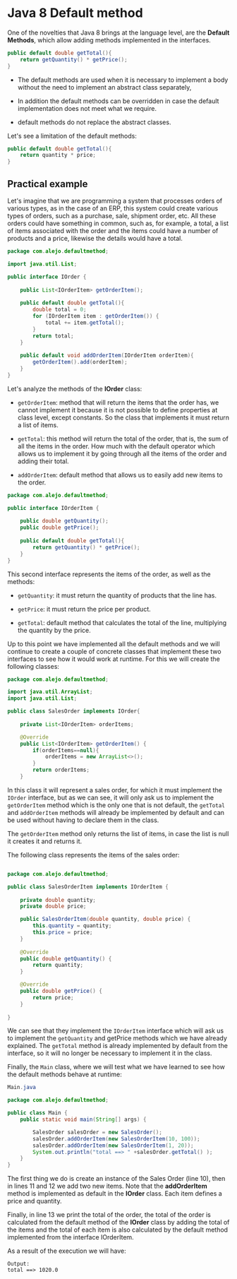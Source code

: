 # Java 8 Default method

One of the novelties that Java 8 brings at the language level, are the **Default Methods**, which allow adding methods implemented in the interfaces.

```java
public default double getTotal(){
    return getQuantity() * getPrice();
}
```

- The default methods are used when it is necessary to implement a body without the need to implement an abstract class separately,

- In addition the default methods can be overridden in case the default implementation does not meet what we require. 
- default methods do not replace the abstract classes. 

Let's see a limitation of the default methods:

```java
public default double getTotal(){
    return quantity * price;
}
```

## Practical example

Let's imagine that we are programming a system that processes orders of various types, as in the case of an ERP, this system could create various types of orders, such as a purchase, sale, shipment order, etc. All these orders could have something in common, such as, for example, a total, a list of items associated with the order and the items could have a number of products and a price, likewise the details would have a total.

```java
package com.alejo.defaultmethod;

import java.util.List;

public interface IOrder {
    
    public List<IOrderItem> getOrderItem();
    
    public default double getTotal(){
        double total = 0;
        for (IOrderItem item : getOrderItem()) {
            total += item.getTotal();
        }
        return total;
    }
    
    public default void addOrderItem(IOrderItem orderItem){
        getOrderItem().add(orderItem);
    }
}
```

Let's analyze the methods of the **IOrder** class:

* `getOrderItem`: method that will return the items that the order has, we cannot implement it because it is not possible to define properties at class level, except constants. So the class that implements it must return a list of items.

* `getTotal`: this method will return the total of the order, that is, the sum of all the items in the order. How much with the default operator which allows us to implement it by going through all the items of the order and adding their total.

* `addOrderItem`: default method that allows us to easily add new items to the order.

```java
package com.alejo.defaultmethod;

public interface IOrderItem {
    
    public double getQuantity();
    public double getPrice();
    
    public default double getTotal(){
        return getQuantity() * getPrice();
    }
}
```

This second interface represents the items of the order, as well as the methods:

* `getQuantity`: it must return the quantity of products that the line has.

* `getPrice`: it must return the price per product.

* `getTotal`: default method that calculates the total of the line, multiplying the quantity by the price.

Up to this point we have implemented all the default methods and we will continue to create a couple of concrete classes that implement these two interfaces to see how it would work at runtime. For this we will create the following classes:

```java
package com.alejo.defaultmethod;

import java.util.ArrayList;
import java.util.List;

public class SalesOrder implements IOrder{
    
    private List<IOrderItem> orderItems;

    @Override
    public List<IOrderItem> getOrderItem() {
        if(orderItems==null){
            orderItems = new ArrayList<>();
        }
        return orderItems;
    }
```

In this class it will represent a sales order, for which it must implement the `IOrder` interface, but as we can see, it will only ask us to implement the `getOrderItem` method which is the only one that is not default, the `getTotal` and `addOrderItem` methods will already be implemented by default and can be used without having to declare them in the class.

The `getOrderItem` method only returns the list of items, in case the list is null it creates it and returns it.

The following class represents the items of the sales order:

```java

package com.alejo.defaultmethod;

public class SalesOrderItem implements IOrderItem {
    
    private double quantity;
    private double price;

    public SalesOrderItem(double quantity, double price) {
        this.quantity = quantity;
        this.price = price;
    }
    
    @Override
    public double getQuantity() {
        return quantity;
    }

    @Override
    public double getPrice() {
        return price;
    }
    
}
```

We can see that they implement the `IOrderItem` interface which will ask us to implement the `getQuantity` and getPrice methods which we have already explained. The `getTotal` method is already implemented by default from the interface, so it will no longer be necessary to implement it in the class.

Finally, the `Main` class, where we will test what we have learned to see how the default methods behave at runtime:

```java
Main.java

package com.alejo.defaultmethod;

public class Main {
    public static void main(String[] args) {

        SalesOrder salesOrder = new SalesOrder();
        salesOrder.addOrderItem(new SalesOrderItem(10, 100));
        salesOrder.addOrderItem(new SalesOrderItem(1, 20));
        System.out.println("total ==> " +salesOrder.getTotal() );
    }
}

```
The first thing we do is create an instance of the Sales Order (line 10), then in lines 11 and 12 we add two new items. Note that the **addOrderItem** method is implemented as default in the **IOrder** class. Each item defines a price and quantity.


Finally, in line 13 we print the total of the order, the total of the order is calculated from the default method of the **IOrder** class by adding the total of the items and the total of each item is also calculated by the default method implemented from the interface IOrderItem.

As a result of the execution we will have:

```
Output:
total ==> 1020.0
```

